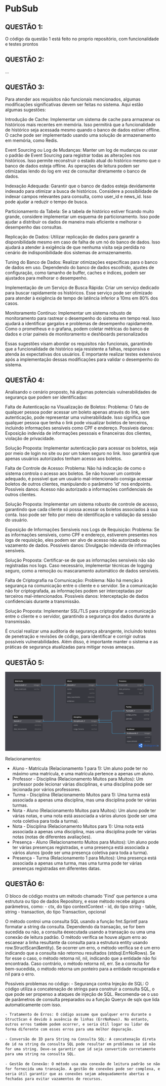 # PubSub #

## QUESTÃO 1: ##

O código da questão 1 está feito no proprio repositório, com funcionalidade e testes prontos

## QUESTÃO 2: ##

...

## QUESTÃO 3: ##
Para atender aos requisitos não funcionais mencionados, algumas modificações significativas devem ser feitas no sistema. Aqui estão algumas sugestões:

Introdução de Cache:
    Implementar um sistema de cache para armazenar os históricos mais recentes em memória. Isso permitirá que a funcionalidade de histórico seja acessada mesmo quando o banco de dados estiver offline. O cache pode ser implementado usando uma solução de armazenamento em memória, como Redis.

Event Sourcing ou Log de Mudanças:
    Manter um log de mudanças ou usar o padrão de Event Sourcing para registrar todas as alterações nos históricos. Isso permite reconstruir o estado atual do histórico mesmo que o banco de dados esteja offline. As operações de leitura podem ser otimizadas lendo do log em vez de consultar diretamente o banco de dados.

Indexação Adequada:
    Garantir que o banco de dados esteja devidamente indexado para otimizar a busca de históricos. Considere a possibilidade de indexar campos relevantes para consulta, como user_id e news_id. Isso pode ajudar a reduzir o tempo de busca.

Particionamento da Tabela:
    Se a tabela de histórico estiver ficando muito grande, considere implementar um esquema de particionamento. Isso pode ajudar a distribuir os dados de maneira mais eficiente e melhorar o desempenho das consultas.

Replicação de Dados:
    Utilizar replicação de dados para garantir a disponibilidade mesmo em caso de falha de um nó do banco de dados. Isso ajudará a atender à exigência de que nenhuma visita seja perdida no cenário de indisponibilidade dos sistemas de armazenamento.

Tuning do Banco de Dados:
    Realizar otimizações específicas para o banco de dados em uso. Dependendo do banco de dados escolhido, ajustes de configuração, como tamanho de buffer, caches e índices, podem ser ajustados para melhorar o desempenho. 

Implementação de um Serviço de Busca Rápida:
    Criar um serviço dedicado para buscar rapidamente os históricos. Esse serviço pode ser otimizado para atender à exigência de tempo de latência inferior a 10ms em 80% dos casos.

Monitoramento Contínuo:
    Implementar um sistema robusto de monitoramento para rastrear o desempenho do sistema em tempo real. Isso ajudará a identificar gargalos e problemas de desempenho rapidamente. Como o prometheus e o grafana, podem coletar métricas do banco de dados e criar paineis de monitoramento e deshboards personalizados

Essas sugestões visam abordar os requisitos não funcionais, garantindo que a funcionalidade de histórico seja resistente a falhas, responsiva e atenda às expectativas dos usuários. É importante realizar testes extensivos após a implementação dessas modificações para validar o desempenho do sistema.


## QUESTÃO 4: ##

Analisando o cenário proposto, há algumas potenciais vulnerabilidades de segurança que podem ser identificadas:

Falta de Autenticação na Visualização de Boletos:
    Problema: O fato de qualquer pessoa poder acessar um boleto apenas através do link, sem autenticação, pode representar uma vulnerabilidade. Isso significa que qualquer pessoa que tenha o link pode visualizar boletos de terceiros, incluindo informações sensíveis como CPF e endereço.
    Possíveis danos: Exposição indevida de informações pessoais e financeiras dos clientes, violação de privacidade.

Solução Proposta:
    Implementar autenticação para acessar os boletos, seja por meio de login no site ou por um token seguro no link. Isso garantirá que apenas usuários autorizados tenham acesso aos boletos.

Falta de Controle de Acesso:
    Problema: Não há indicação de como o sistema controla o acesso aos boletos. Se não houver um controle adequado, é possível que um usuário mal-intencionado consiga acessar boletos de outros clientes, manipulando o parâmetro 'id' nos endpoints.
    Possíveis danos: Acesso não autorizado a informações confidenciais de outros clientes.

Solução Proposta:
    Implementar um sistema robusto de controle de acesso, garantindo que cada cliente só possa acessar os boletos associados à sua conta. Isso pode ser feito por meio de identificação e validação da sessão do usuário.

Exposição de Informações Sensíveis nos Logs de Requisição:
    Problema: Se as informações sensíveis, como CPF e endereço, estiverem presentes nos logs de requisição, eles podem ser alvo de acesso não autorizado ou vazamento de dados.
    Possíveis danos: Divulgação indevida de informações sensíveis.

Solução Proposta:
    Certificar-se de que as informações sensíveis não são registradas nos logs. Caso necessário, implementar técnicas de logging seguro, como a remoção ou mascaramento automático de dados sensíveis.

Falta de Criptografia na Comunicação:
    Problema: Não há menção à segurança na comunicação entre o cliente e o servidor. Se a comunicação não for criptografada, as informações podem ser interceptadas por terceiros mal-intencionados.
    Possíveis danos: Interceptação de dados confidenciais durante a transmissão.

Solução Proposta:
    Implementar SSL/TLS para criptografar a comunicação entre o cliente e o servidor, garantindo a segurança dos dados durante a transmissão.

É crucial realizar uma auditoria de segurança abrangente, incluindo testes de penetração e revisões de código, para identificar e corrigir outras possíveis vulnerabilidades. Além disso, é importante manter o sistema e as práticas de segurança atualizadas para mitigar novas ameaças.

## QUESTÃO 5: ##

![Image](./img/db_relations.png)

Relacionamentos:

- Aluno - Matrícula (Relacionamento 1 para 1): Um aluno pode ter no máximo uma matrícula, e uma matrícula pertence a apenas um aluno.
- Professor - Disciplina (Relacionamento Muitos para Muitos): Um professor pode lecionar várias disciplinas, e uma disciplina pode ser lecionada por vários professores.
- Turma - Disciplina (Relacionamento Muitos para 1): Uma turma está associada a apenas uma disciplina, mas uma disciplina pode ter várias turmas.
- Nota - Aluno (Relacionamento Muitos para Muitos): Um aluno pode ter várias notas, e uma nota está associada a vários alunos (pode ser uma nota coletiva para toda a turma).
- Nota - Disciplina (Relacionamento Muitos para 1): Uma nota está associada a apenas uma disciplina, mas uma disciplina pode ter várias notas (notas de diferentes avaliações).
- Presença - Aluno (Relacionamento Muitos para Muitos): Um aluno pode ter várias presenças registradas, e uma presença está associada a vários alunos (pode ser uma presença coletiva para toda a turma).
- Presença - Turma (Relacionamento 1 para Muitos): Uma presença está associada a apenas uma turma, mas uma turma pode ter várias presenças registradas em diferentes datas.


## QUESTÃO 6: ##

O bloco de código mostra um método chamado 'Find' que pertence a uma estrutura ou tipo de dados Repository, e esse método recebe alguns parâmetros, como:
    - ctx, do tipo contextContext
    - id, do tipo string
    - table, string
    - transaction, do tipo Transaction, opcional

O método controi uma consulta SQL usando a função fmt.Sprintf para formatar a string da consulta. Dependendo da transação, se for bem sucedida ou não, a consulta éexecutada usando a transação ou uma 
uma conexão de leitura padrão. O método verifica se houve algum erro ao escanear a linha resultante da consulta para a estrutura entity usando row.StructScan(&entity). Se ocorrer um erro, o método verifica se é um erro indicando que a consulta não retornou resultados (stdsql.ErrNoRows). Se for esse o caso, o método retorna nil, nil, indicando que a entidade não foi encontrada. Caso contrário, o método retorna nil, err. Se a consulta for bem-sucedida, o método retorna um ponteiro para a entidade recuperada e nil para o erro.


Possíveis problemas no código:
    - Segurança contra Injeção de SQL: O código utiliza a concatenação de strings para construir a consulta SQL, o que pode ser propenso a ataques de injeção de SQL. Recomenda-se o uso de parâmetros de consulta preparados ou a função Queryx de sqlx que lida automaticamente com isso.

    - Tratamento de Erros: O código assume que qualquer erro durante o StructScan é devido à ausência de linhas (ErrNoRows). No entanto, outros erros também podem ocorrer, e seria útil logar ou lidar de forma diferente com esses erros para uma melhor depuração.

    - Conversão de ID para String na Consulta SQL: A concatenação direta de id na string da consulta SQL pode resultar em problemas se id não for uma string. Deve-se garantir que id seja convertido corretamente para uma string na consulta SQL.

    - Gestão de Conexão: O método usa uma conexão de leitura padrão se não for fornecida uma transação. A gestão de conexões pode ser complexa, e seria útil garantir que as conexões sejam adequadamente abertas e fechadas para evitar vazamentos de recursos.

